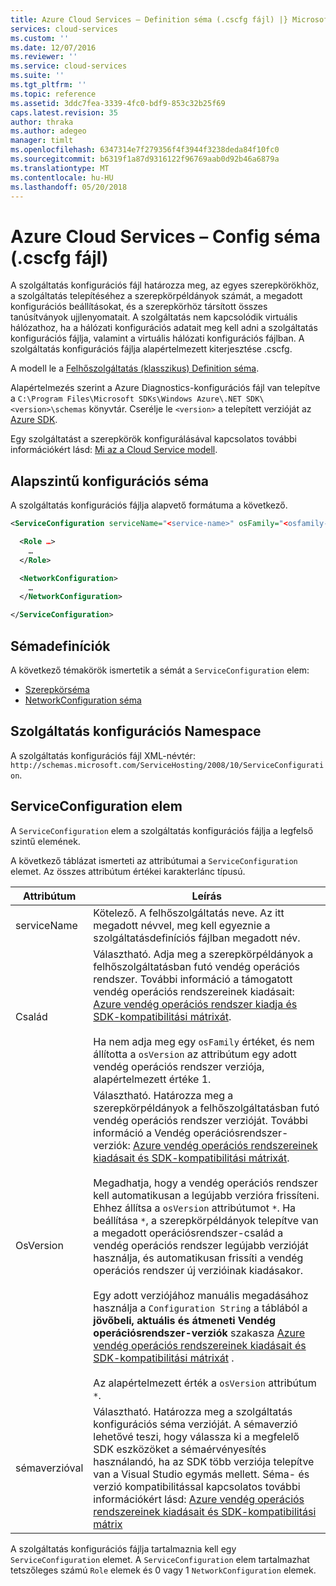 ```yaml
---
title: Azure Cloud Services – Definition séma (.cscfg fájl) |} Microsoft Docs
services: cloud-services
ms.custom: ''
ms.date: 12/07/2016
ms.reviewer: ''
ms.service: cloud-services
ms.suite: ''
ms.tgt_pltfrm: ''
ms.topic: reference
ms.assetid: 3ddc7fea-3339-4fc0-bdf9-853c32b25f69
caps.latest.revision: 35
author: thraka
ms.author: adegeo
manager: timlt
ms.openlocfilehash: 6347314e7f279356f4f3944f3238deda84f10fc0
ms.sourcegitcommit: b6319f1a87d9316122f96769aab0d92b46a6879a
ms.translationtype: MT
ms.contentlocale: hu-HU
ms.lasthandoff: 05/20/2018
---
```

# <a name="azure-cloud-services-config-schema-cscfg-file"></a>Azure Cloud Services – Config séma (.cscfg fájl)
A szolgáltatás konfigurációs fájl határozza meg, az egyes szerepkörökhöz, a szolgáltatás telepítéséhez a szerepkörpéldányok számát, a megadott konfigurációs beállításokat, és a szerepkörhöz társított összes tanúsítványok ujjlenyomatait. A szolgáltatás nem kapcsolódik virtuális hálózathoz, ha a hálózati konfigurációs adatait meg kell adni a szolgáltatás konfigurációs fájlja, valamint a virtuális hálózati konfigurációs fájlban. A szolgáltatás konfigurációs fájlja alapértelmezett kiterjesztése .cscfg.

A modell le a [Felhőszolgáltatás (klasszikus) Definition séma](schema-csdef-file.md).

Alapértelmezés szerint a Azure Diagnostics-konfigurációs fájl van telepítve a `C:\Program Files\Microsoft SDKs\Windows Azure\.NET SDK\<version>\schemas` könyvtár. Cserélje le `<version>` a telepített verzióját az [Azure SDK](https://azure.microsoft.com/downloads/).

Egy szolgáltatást a szerepkörök konfigurálásával kapcsolatos további információkért lásd: [Mi az a Cloud Service modell](cloud-services-model-and-package.md).

## <a name="basic-service-configuration-schema"></a>Alapszintű konfigurációs séma
A szolgáltatás konfigurációs fájlja alapvető formátuma a következő.

```xml
<ServiceConfiguration serviceName="<service-name>" osFamily="<osfamily-number>" osVersion="<os-version>" schemaVersion="<schema-version>">

  <Role …>
    …
  </Role>

  <NetworkConfiguration>
    …
  </NetworkConfiguration>

</ServiceConfiguration>
```

## <a name="schema-definitions"></a>Sémadefiníciók
A következő témakörök ismertetik a sémát a `ServiceConfiguration` elem:

- [Szerepkörséma](schema-cscfg-role.md)
- [NetworkConfiguration séma](schema-cscfg-networkconfiguration.md)

## <a name="service-configuration-namespace"></a>Szolgáltatás konfigurációs Namespace
A szolgáltatás konfigurációs fájl XML-névtér: `http://schemas.microsoft.com/ServiceHosting/2008/10/ServiceConfiguration`.

##  <a name="ServiceConfiguration"></a> ServiceConfiguration elem
A `ServiceConfiguration` elem a szolgáltatás konfigurációs fájlja a legfelső szintű elemének.

A következő táblázat ismerteti az attribútumai a `ServiceConfiguration` elemet. Az összes attribútum értékei karakterlánc típusú.

| Attribútum | Leírás |
| --------- | ----------- |
|serviceName|Kötelező. A felhőszolgáltatás neve. Az itt megadott névvel, meg kell egyeznie a szolgáltatásdefiníciós fájlban megadott név.|
|Család|Választható. Adja meg a szerepkörpéldányok a felhőszolgáltatásban futó vendég operációs rendszer. További információ a támogatott vendég operációs rendszereinek kiadásait: [Azure vendég operációs rendszer kiadja és SDK-kompatibilitási mátrixát](cloud-services-guestos-update-matrix.md).<br /><br /> Ha nem adja meg egy `osFamily` értéket, és nem állította a `osVersion` az attribútum egy adott vendég operációs rendszer verziója, alapértelmezett értéke 1.|
|OsVersion|Választható. Határozza meg a szerepkörpéldányok a felhőszolgáltatásban futó vendég operációs rendszer verzióját. További információ a Vendég operációsrendszer-verziók: [Azure vendég operációs rendszereinek kiadásait és SDK-kompatibilitási mátrixát](cloud-services-guestos-update-matrix.md).<br /><br /> Megadhatja, hogy a vendég operációs rendszer kell automatikusan a legújabb verzióra frissíteni. Ehhez állítsa a `osVersion` attribútumot `*`. Ha beállítása `*`, a szerepkörpéldányok telepítve van a megadott operációsrendszer-család a vendég operációs rendszer legújabb verzióját használja, és automatikusan frissíti a vendég operációs rendszer új verzióinak kiadásakor.<br /><br /> Egy adott verziójához manuális megadásához használja a `Configuration String` a táblából a **jövőbeli, aktuális és átmeneti Vendég operációsrendszer-verziók** szakasza [Azure vendég operációs rendszereinek kiadásait és SDK-kompatibilitási mátrixát](cloud-services-guestos-update-matrix.md) .<br /><br /> Az alapértelmezett érték a `osVersion` attribútum `*`.|
|sémaverzióval|Választható. Határozza meg a szolgáltatás konfigurációs séma verzióját. A sémaverzió lehetővé teszi, hogy válassza ki a megfelelő SDK eszközöket a sémaérvényesítés használandó, ha az SDK több verziója telepítve van a Visual Studio egymás mellett. Séma- és verzió kompatibilitással kapcsolatos további információkért lásd: [Azure vendég operációs rendszereinek kiadásait és SDK-kompatibilitási mátrix](cloud-services-guestos-update-matrix.md)|

A szolgáltatás konfigurációs fájlja tartalmaznia kell egy `ServiceConfiguration` elemet. A `ServiceConfiguration` elem tartalmazhat tetszőleges számú `Role` elemek és 0 vagy 1 `NetworkConfiguration` elemek.
